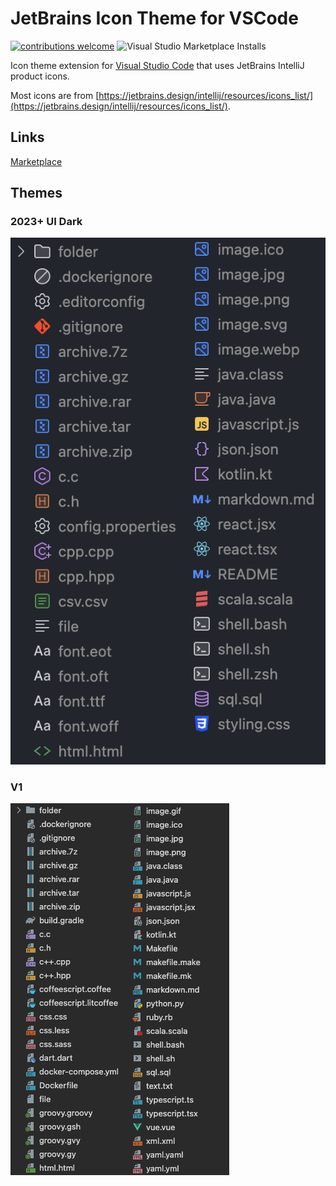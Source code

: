 # JetBrains Icon Theme for VSCode
[![contributions welcome](https://img.shields.io/badge/contributions-welcome-brightgreen.svg?style=flat)](https://github.com/chadalen/vscode-jetbrains-icon-theme/issues)
![Visual Studio Marketplace Installs](https://img.shields.io/visual-studio-marketplace/i/chadalen.vscode-jetbrains-icon-theme)


Icon theme extension for [Visual Studio Code](https://code.visualstudio.com/) that uses JetBrains IntelliJ product icons.

Most icons are from [https://jetbrains.design/intellij/resources/icons_list/](https://jetbrains.design/intellij/resources/icons_list/).

## Links
[Marketplace](https://marketplace.visualstudio.com/items?itemName=chadalen.vscode-jetbrains-icon-theme)


## Themes

### 2023+ UI Dark
![Preview v2](./themes/v2/preview.png)

### V1
![Preview v1](./themes/v1/preview.png)
